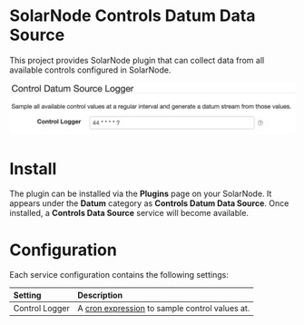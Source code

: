 # SolarNode Controls Datum Data Source

This project provides SolarNode plugin that can collect data from all available controls
configured in SolarNode.

![Controls data source settings](docs/solarnode-controls-data-source-settings.png)

# Install

The plugin can be installed via the **Plugins** page on your SolarNode. It appears under the
**Datum** category as **Controls Datum Data Source**. Once installed, a 
**Controls Data Source** service will become available.

# Configuration

Each service configuration contains the following settings:

| Setting               | Description  |
|:----------------------|:-------------|
| Control Logger        | A [cron expression][cron-exp] to sample control values at. |


[cron-exp]: https://github.com/SolarNetwork/solarnetwork/wiki/SolarNode-Cron-Job-Syntax
